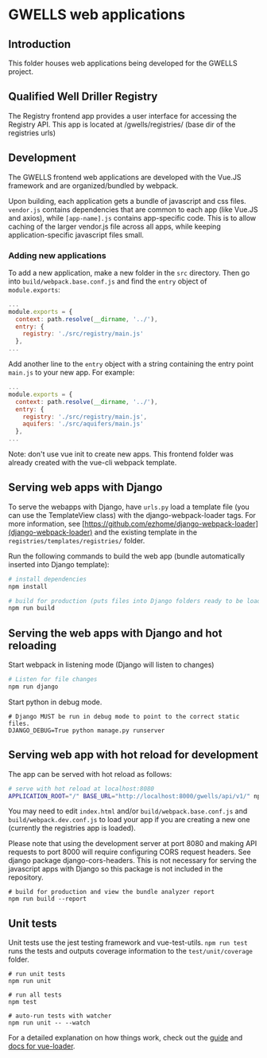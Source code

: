 # GWELLS web applications

## Introduction

This folder houses web applications being developed for the GWELLS project.

## Qualified Well Driller Registry

The Registry frontend app provides a user interface for accessing the Registry API. This app is located at /gwells/registries/ (base dir of the registries urls)

## Development

The GWELLS frontend web applications are developed with the Vue.JS framework and are organized/bundled by webpack.

Upon building, each application gets a bundle of javascript and css files. ```vendor.js``` contains dependencies that are common to each app (like Vue.JS and axios), while ```[app-name].js``` contains app-specific code. This is to allow caching of the larger vendor.js file across all apps, while keeping application-specific javascript files small.

### Adding new applications
To add a new application, make a new folder in the ```src``` directory. Then go into ```build/webpack.base.conf.js``` and find the ```entry``` object of ```module.exports```:

``` javascript
...
module.exports = {
  context: path.resolve(__dirname, '../'),
  entry: {
    registry: './src/registry/main.js'
  },
...
```

Add another line to the ```entry``` object with a string containing the entry point ```main.js``` to your new app. For example:
```javascript
...
module.exports = {
  context: path.resolve(__dirname, '../'),
  entry: {
    registry: './src/registry/main.js',
    aquifers: './src/aquifers/main.js'
  },
...
```
Note: don't use vue init to create new apps. This frontend folder was already created with the vue-cli webpack template.

## Serving web apps with Django

To serve the webapps with Django, have ```urls.py``` load a template file (you can use the TemplateView class) with the django-webpack-loader tags. For more information, see [https://github.com/ezhome/django-webpack-loader](django-webpack-loader) and the existing template in the ```registries/templates/registries/``` folder.

Run the following commands to build the web app (bundle automatically inserted into Django template):

``` bash
# install dependencies
npm install

# build for production (puts files into Django folders ready to be loaded in templates)
npm run build

```

## Serving the web apps with Django and hot reloading

Start webpack in listening mode (Django will listen to changes)

```bash
# Listen for file changes
npm run django
```

Start python in debug mode.
```
# Django MUST be run in debug mode to point to the correct static files.
DJANGO_DEBUG=True python manage.py runserver
```

## Serving web app with hot reload for development

The app can be served with hot reload as follows:

```bash
# serve with hot reload at localhost:8080
APPLICATION_ROOT="/" BASE_URL="http://localhost:8000/gwells/api/v1/" npm run dev
```

You may need to edit ```index.html``` and/or ```build/webpack.base.conf.js``` and ```build/webpack.dev.conf.js``` to load your app if you are creating a new one (currently the registries app is loaded).

Please note that using the development server at port 8080 and making API requests to port 8000 will require configuring CORS request headers. See django package django-cors-headers. This is not necessary for serving the javascript apps with Django so this package is not included in the repository.

```
# build for production and view the bundle analyzer report
npm run build --report
```

## Unit tests

Unit tests use the jest testing framework and vue-test-utils. ```npm run test``` runs the tests and outputs coverage information to the ```test/unit/coverage``` folder.

```
# run unit tests
npm run unit

# run all tests
npm test

# auto-run tests with watcher
npm run unit -- --watch
```

For a detailed explanation on how things work, check out the [guide](http://vuejs-templates.github.io/webpack/) and [docs for vue-loader](http://vuejs.github.io/vue-loader).

